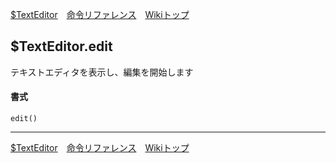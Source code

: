 
[$TextEditor](./rf-texteditor)&emsp;[命令リファレンス](./reference)&emsp;[Wikiトップ](./)

<title>命令リファレンス - $TextEditor.edit</title>

## $TextEditor.edit
テキストエディタを表示し、編集を開始します
#### 書式
```
edit()
```

***

[$TextEditor](./rf-texteditor)&emsp;[命令リファレンス](./reference)&emsp;[Wikiトップ](./)


